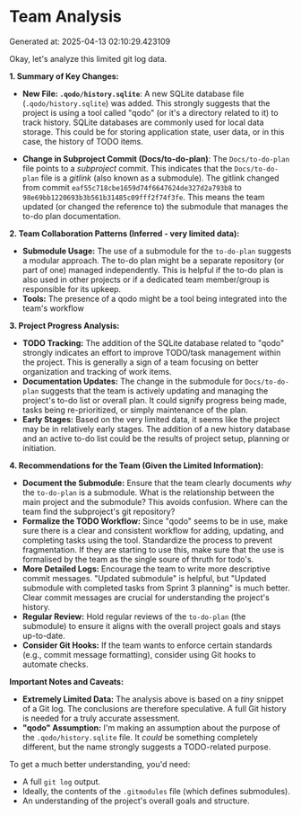 # Team Analysis
Generated at: 2025-04-13 02:10:29.423109

Okay, let's analyze this limited git log data.

**1. Summary of Key Changes:**

*   **New File: `.qodo/history.sqlite`**: A new SQLite database file (`.qodo/history.sqlite`) was added.  This strongly suggests that the project is using a tool called "qodo" (or it's a directory related to it) to track history. SQLite databases are commonly used for local data storage. This could be for storing application state, user data, or in this case, the history of TODO items.

*   **Change in Subproject Commit (Docs/to-do-plan)**:  The `Docs/to-do-plan` file points to a *subproject* commit.  This indicates that the `Docs/to-do-plan` file is a *gitlink* (also known as a submodule). The gitlink changed from commit `eaf55c718cbe1659d74f6647624de327d2a793b8` to `98e69bb1220693b3b561b31485c09fff2f74f3fe`. This means the team updated (or changed the reference to) the submodule that manages the to-do plan documentation.

**2. Team Collaboration Patterns (Inferred - very limited data):**

*   **Submodule Usage:** The use of a submodule for the `to-do-plan` suggests a modular approach.  The to-do plan might be a separate repository (or part of one) managed independently.  This is helpful if the to-do plan is also used in other projects or if a dedicated team member/group is responsible for its upkeep.
*   **Tools:** The presence of a qodo might be a tool being integrated into the team's workflow

**3. Project Progress Analysis:**

*   **TODO Tracking:** The addition of the SQLite database related to "qodo" strongly indicates an effort to improve TODO/task management within the project.  This is generally a sign of a team focusing on better organization and tracking of work items.
*   **Documentation Updates:** The change in the submodule for `Docs/to-do-plan` suggests that the team is actively updating and managing the project's to-do list or overall plan.  It could signify progress being made, tasks being re-prioritized, or simply maintenance of the plan.
*   **Early Stages:** Based on the very limited data, it seems like the project may be in relatively early stages. The addition of a new history database and an active to-do list could be the results of project setup, planning or initiation.

**4. Recommendations for the Team (Given the Limited Information):**

*   **Document the Submodule:**  Ensure that the team clearly documents *why* the `to-do-plan` is a submodule. What is the relationship between the main project and the submodule? This avoids confusion. Where can the team find the subproject's git repository?
*   **Formalize the TODO Workflow:** Since "qodo" seems to be in use, make sure there is a clear and consistent workflow for adding, updating, and completing tasks using the tool. Standardize the process to prevent fragmentation. If they are starting to use this, make sure that the use is formalised by the team as the single soure of thruth for todo's.
*   **More Detailed Logs:** Encourage the team to write more descriptive commit messages.  "Updated submodule" is helpful, but "Updated submodule with completed tasks from Sprint 3 planning" is much better.  Clear commit messages are crucial for understanding the project's history.
*   **Regular Review:**  Hold regular reviews of the `to-do-plan` (the submodule) to ensure it aligns with the overall project goals and stays up-to-date.
*   **Consider Git Hooks:** If the team wants to enforce certain standards (e.g., commit message formatting), consider using Git hooks to automate checks.

**Important Notes and Caveats:**

*   **Extremely Limited Data:** The analysis above is based on a *tiny* snippet of a Git log.  The conclusions are therefore speculative.  A full Git history is needed for a truly accurate assessment.
*   **"qodo" Assumption:** I'm making an assumption about the purpose of the `.qodo/history.sqlite` file.  It *could* be something completely different, but the name strongly suggests a TODO-related purpose.

To get a much better understanding, you'd need:

*   A full `git log` output.
*   Ideally, the contents of the `.gitmodules` file (which defines submodules).
*   An understanding of the project's overall goals and structure.
